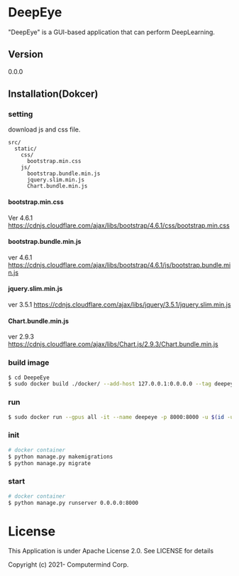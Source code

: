 # DeepEye
"DeepEye" is a GUI-based application that can perform DeepLearning.

## Version
0.0.0

## Installation(Dokcer)
### setting
download js and css file.

```
src/
  static/
    css/
      bootstrap.min.css
    js/
      bootstrap.bundle.min.js
      jquery.slim.min.js
      Chart.bundle.min.js
```
  
#### bootstrap.min.css
Ver 4.6.1
https://cdnjs.cloudflare.com/ajax/libs/bootstrap/4.6.1/css/bootstrap.min.css

#### bootstrap.bundle.min.js
ver 4.6.1
https://cdnjs.cloudflare.com/ajax/libs/bootstrap/4.6.1/js/bootstrap.bundle.min.js
#### jquery.slim.min.js
ver 3.5.1
https://cdnjs.cloudflare.com/ajax/libs/jquery/3.5.1/jquery.slim.min.js
#### Chart.bundle.min.js
ver 2.9.3
https://cdnjs.cloudflare.com/ajax/libs/Chart.js/2.9.3/Chart.bundle.min.js

### build image
```bash
$ cd DeepeEye
$ sudo docker build ./docker/ --add-host 127.0.0.1:0.0.0.0 --tag deepeye
```

### run
```bash
$ sudo docker run --gpus all -it --name deepeye -p 8000:8000 -u $(id -u):$(id -g) -w /deepeye/src -v $PWD:/deepeye deepeye /bin/bash
```

### init
```bash
# docker container
$ python manage.py makemigrations
$ python manage.py migrate
```

### start
```bash
# docker container
$ python manage.py runserver 0.0.0.0:8000
```

# License
This Application is under Apache License 2.0. 
See LICENSE for details

Copyright (c) 2021-  Computermind Corp.
